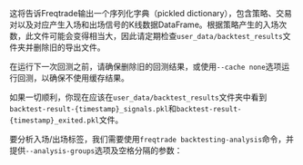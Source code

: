 这将告诉Freqtrade输出一个序列化字典（pickled dictionary），包含策略、交易对以及对应产生入场和出场信号的K线数据DataFrame。根据策略产生的入场次数，此文件可能会变得相当大，因此请定期检查`user_data/backtest_results`文件夹并删除旧的导出文件。

在运行下一次回测之前，请确保删除旧的回测结果，或使用`--cache none`选项运行回测，以确保不使用缓存结果。

如果一切顺利，你现在应该在`user_data/backtest_results`文件夹中看到`backtest-result-{timestamp}_signals.pkl`和`backtest-result-{timestamp}_exited.pkl`文件。

要分析入场/出场标签，我们需要使用`freqtrade backtesting-analysis`命令，并提供`--analysis-groups`选项及空格分隔的参数：
